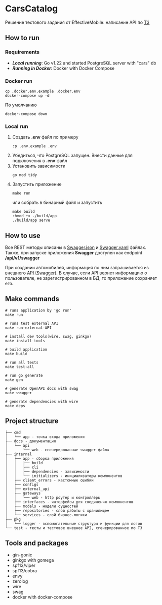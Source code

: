 # CarsCatalog

Решение тестового задания от EffectiveMobile: написание API по [ТЗ](docs%2FTASK.md)

## How to run

### Requirements

* **_Local running_**: Go v1.22 and started PostgreSQL server with "cars" db
* **_Running in Docker_**: Docker with Docker Compose

### Docker run

```
cp .docker.env.example .docker.env
docker-compose up -d
```
По умолчанию
```
docker-compose down
```
### Local run
1. Создать **.env** файл по примеру
    ```
    cp .env.example .env
    ```
2. Убедиться, что PostgreSQL запущен. Внести данные для подключения в **.env** файл
3. Установить зависимости
    ```
   go mod tidy
    ```
4. Запустить приложение
    ```
    make run
    ```
    или собрать в бинарный файл и запустить
    ```
    make build
    chmod +x ./build/app
    ./build/app serve
    ```

## How to use

Все REST методы описаны в [Swagger.json](docs%2Fapi%2Fweb%2Fswagger.json) и [Swagger.yaml](docs%2Fapi%2Fweb%2Fswagger.yaml) файлах.
Также, при запуске приложения **Swagger** доступен как endpoint **/api/v1/swagger**

При создании автомобилей, информация по ним запрашивается из внешнего [API (Swagger)](docs%2Fexternal_api_swagger.yml). В случае, если API вернет информацию о пользователе, не зарегистрированном в БД, то приложение сохраняет его.


## Make commands
```
# runs application by 'go run'
make run

# runs test external API
make run-external-API

# install dev tools(wire, swag, ginkgo)
make install-tools

# build application
make build

# run all tests
make test-all

# run go generate
make gen

# generate OpenAPI docs with swag
make swagger

# generate dependencies with wire
make deps
```

## Project structure

```
├── cmd
│   └── app - точка входа приложения
├── docs - документация
│   └── api
│       └── web - сгенерированные swagger файлы
├── internal
│   ├── app - сборка приложения
│   │   ├── build
│   │   ├── cli
│   │   ├── dependencies - зависимости
│   │   └── initializers - инициализаторы компонентов
│   ├── client_errors - кастомные ошибки
│   ├── configs 
│   ├── external_api
│   ├── gateways
│   │   └── web - http роутер и контроллеры
│   ├── interfaces - интерфейсы для соединения компонентов
│   ├── models - модели сущностей
│   ├── repositories - слой работы с хранилищем
│   └── services - слой бизнес-логики
├── pkg
│   └── logger - вспомогательные структуры и функции для логов
└── test - тесты и тестовое внешнее API, сгенерированное по ТЗ

```


## Tools and packages
* gin-gonic 
* ginkgo with gomega 
* spf13/viper
* spf13/cobra
* envy
* zerolog
* wire
* swag
* docker with docker-compose